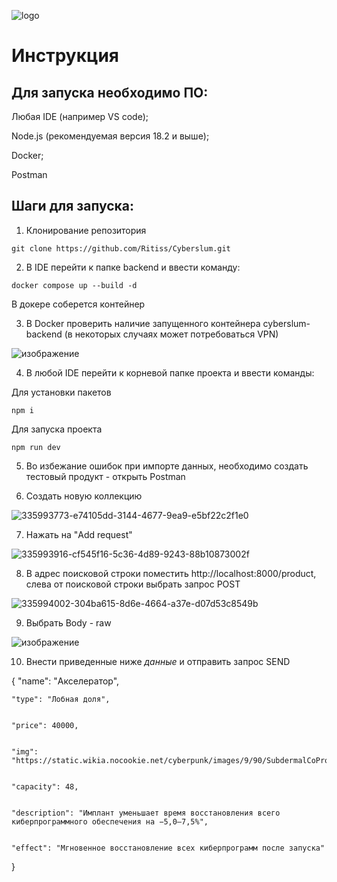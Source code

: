 ![logo](https://github.com/Ritiss/Cyberslum/assets/115828441/6f43a2c4-d18d-4c03-8666-62430323e9ec)



# Инструкция

## Для запуска необходимо ПО:

Любая IDE (например VS code);


Node.js (рекомендуемая версия 18.2 и выше);


Docker;


Postman


## Шаги для запуска:
1. Клонирование репозитория


```git clone https://github.com/Ritiss/Cyberslum.git```


2. В IDE перейти к папке backend и ввести команду:


```docker compose up --build -d```


В докере соберется контейнер 


3. В Docker проверить наличие запущенного контейнера cyberslum-backend (в некоторых случаях может потребоваться VPN)


![изображение](https://github.com/Ritiss/Cyberslum/assets/115828441/894d976e-da13-4c8d-b70f-f929a0c4299e)



4. В любой IDE перейти к корневой папке проекта и ввести команды:


Для установки пакетов


```npm i```


Для запуска проекта


```npm run dev```


5. Во избежание ошибок при импорте данных, необходимо создать тестовый продукт - открыть Postman

  
6. Создать новую коллекцию


![335993773-e74105dd-3144-4677-9ea9-e5bf22c2f1e0](https://github.com/Ritiss/Cyberslum/assets/115828441/0cf2c6e7-f327-481c-82cd-82a3726f7c0d)



7. Нажать на "Add request"


![335993916-cf545f16-5c36-4d89-9243-88b10873002f](https://github.com/Ritiss/Cyberslum/assets/115828441/4751d61f-5a7e-47b4-ae5d-2aa402df50e4)



8. В адрес поисковой строки поместить http://localhost:8000/product, слева от поисковой строки выбрать запрос  POST

    
![335994002-304ba615-8d6e-4664-a37e-d07d53c8549b](https://github.com/Ritiss/Cyberslum/assets/115828441/3ff2b397-f135-4c09-befa-30ab71f0d7a4)



9. Выбрать Body - raw

   
![изображение](https://github.com/Ritiss/Cyberslum/assets/115828441/c9e91ab6-3f02-43ad-ab67-e9cf50d9590d)



10. Внести приведенные ниже *данные* и отправить запрос SEND


{
    "name": "Акселератор",

    
    "type": "Лобная доля",

    
    "price": 40000,

    
    "img": "https://static.wikia.nocookie.net/cyberpunk/images/9/90/SubdermalCoProcessor.png",

    
    "capacity": 48,

    
    "description": "Имплант уменьшает время восстановления всего киберпрограммного обеспечения на −5,0–7,5%",

    
    "effect": "Мгновенное восстановление всех киберпрограмм после запуска"
}
